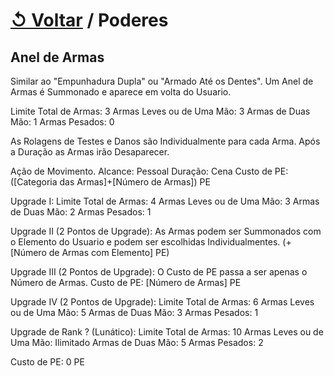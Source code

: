 # [↺ Voltar](../Poderes.md) / Poderes

## Anel de Armas

Similar ao "Empunhadura Dupla" ou "Armado Até os Dentes".
Um Anel de Armas é Summonado e aparece em volta do Usuario.

Limite Total de Armas: 3
Armas Leves ou de Uma Mão: 3
Armas de Duas Mão: 1
Armas Pesados: 0

As Rolagens de Testes e Danos são Individualmente para cada Arma.
Após a Duração as Armas irão Desaparecer.

Ação de Movimento.
Alcance: Pessoal
Duração: Cena
Custo de PE: ([Categoria das Armas]+[Número de Armas]) PE

Upgrade I:
Limite Total de Armas: 4
Armas Leves ou de Uma Mão: 3
Armas de Duas Mão: 2
Armas Pesados: 1

Upgrade II (2 Pontos de Upgrade):
As Armas podem ser Summonados com o Elemento do Usuario e podem ser escolhidas Individualmentes. (+[Número de Armas com Elemento] PE)

Upgrade III (2 Pontos de Upgrade):
O Custo de PE passa a ser apenas o Número de Armas.
Custo de PE: [Número de Armas] PE

Upgrade IV (2 Pontos de Upgrade):
Limite Total de Armas: 6
Armas Leves ou de Uma Mão: 5
Armas de Duas Mão: 3
Armas Pesados: 1

Upgrade de Rank ? (Lunático):
Limite Total de Armas: 10
Armas Leves ou de Uma Mão: Ilimitado
Armas de Duas Mão: 5
Armas Pesados: 2

Custo de PE: 0 PE
